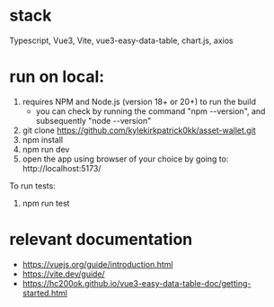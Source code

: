 # stack
Typescript, Vue3, Vite,
vue3-easy-data-table,
chart.js,
axios

# run on local:
1. requires NPM and Node.js (version 18+ or 20+) to run the build
	- you can check by running the command "npm --version", and subsequently "node --version"
2. git clone https://github.com/kylekirkpatrick0kk/asset-wallet.git
3. npm install
4. npm run dev
5. open the app using browser of your choice by going to: http://localhost:5173/

To run tests:
1. npm run test

# relevant documentation
- https://vuejs.org/guide/introduction.html
- https://vite.dev/guide/
- https://hc200ok.github.io/vue3-easy-data-table-doc/getting-started.html
